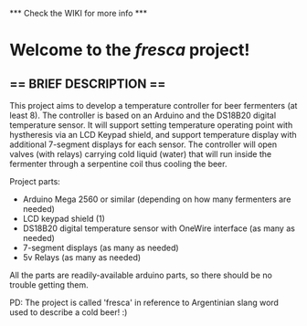 *** Check the WIKI for more info ***

# Welcome to the *fresca* project!  

## == BRIEF DESCRIPTION ==

This project aims to develop a temperature controller for beer fermenters (at least 8). The controller is based on an Arduino and the DS18B20 digital temperature sensor. It will support setting temperature operating point with hystheresis via an LCD Keypad shield, and support temperature display with additional 7-segment displays for each sensor. The controller will open valves (with relays) carrying cold liquid (water) that will run inside the fermenter through a serpentine coil thus cooling the beer.  

Project parts:  
* Arduino Mega 2560 or similar (depending on how many fermenters are needed)  
* LCD keypad shield (1) 
* DS18B20 digital temperature sensor with OneWire interface (as many as needed)  
* 7-segment displays (as many as needed)  
* 5v Relays (as many as needed)  

All the parts are readily-available arduino parts, so there should be no trouble getting them.  

PD: The project is called 'fresca' in reference to Argentinian slang word used to describe a cold beer! :)  